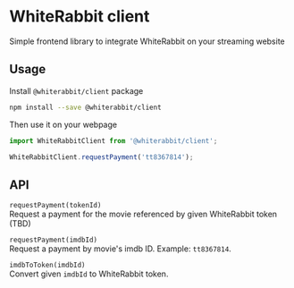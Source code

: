 # WhiteRabbit client

Simple frontend library to integrate WhiteRabbit on your streaming website

## Usage

Install `@whiterabbit/client` package

```sh
npm install --save @whiterabbit/client
```

Then use it on your webpage

```js
import WhiteRabbitClient from '@whiterabbit/client';

WhiteRabbitClient.requestPayment('tt8367814');
```

## API

`requestPayment(tokenId)`
\
Request a payment for the movie referenced by given WhiteRabbit token (TBD)

`requestPayment(imdbId)`
\
Request a payment by movie's imdb ID. Example: `tt8367814`.

`imdbToToken(imdbId)`
\
Convert given `imdbId` to WhiteRabbit token.